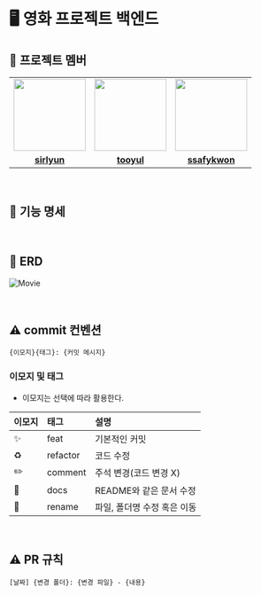 # 🖥 영화 프로젝트 백엔드


## 🤖 프로젝트 멤버

<table>
 <tr>
    <td align="center"><a href="https://github.com/sirlyun"><img src="https://avatars.githubusercontent.com/sirlyun" width="130px;" alt=""></a></td>
    <td align="center"><a href="https://github.com/tooyul"><img src="https://avatars.githubusercontent.com/tooyul" width="130px;" alt=""></a></td>
    <td align="center"><a href="https://github.com/ssafykwon"><img src="https://avatars.githubusercontent.com/ssafykwon" width="130px;" alt=""></a></td>
  </tr>
  <tr>
    <td align="center"><a href="https://github.com/sirlyun"><b>sirlyun</b></a></td>
    <td align="center"><a href="https://github.com/tooyul"><b>tooyul</b></a></td>
    <td align="center"><a href="https://github.com/ssafykwon"><b>ssafykwon</b></a></td>
  </tr>
</table>

<br/>


## 📌 기능 명세

<br/>

## 💾 ERD

![Movie](https://github.com/movie-team/BackEnd/assets/116432941/853afd17-ce96-4b4c-9345-105f86d30cb3)

<br/>

## ⚠️ commit 컨벤션

```
{이모지}{태그}: {커밋 메시지}
```

### 이모지 및 태그

- 이모지는 선택에 따라 활용한다.

| 이모지 | 태그       | 설명                      |
|:----|:---------|:------------------------|
| ✨   | feat    | 기본적인 커밋             |
| ♻️  | refactor | 코드 수정                |
| ✏️  | comment  | 주석 변경(코드 변경 X) |
| 📝  | docs     | README와 같은 문서 수정        |
| 🚚  | rename   | 파일, 폴더명 수정 혹은 이동        |


<br/>

## ⚠️ PR 규칙

```
[날짜] {변경 폴더}: {변경 파일} - {내용}
```


<br/>

